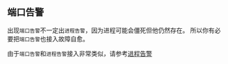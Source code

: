 ## 端口告警
出现`端口告警`不一定出`进程告警`，因为进程可能会僵死但他仍然存在。
所以你有必要把`端口告警`也接入故障自愈。

由于`端口告警`和`进程告警`接入非常类似，请参考[进程告警
](Process_Miss_Alarm.html)


